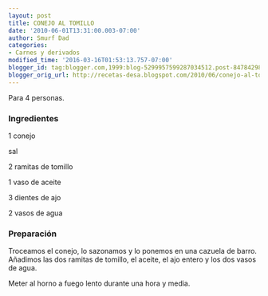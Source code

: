 ```yaml
---
layout: post
title: CONEJO AL TOMILLO
date: '2010-06-01T13:31:00.003-07:00'
author: Smurf Dad
categories:
- Carnes y derivados
modified_time: '2016-03-16T01:53:13.757-07:00'
blogger_id: tag:blogger.com,1999:blog-5299957599287034512.post-8478429887979283172
blogger_orig_url: http://recetas-desa.blogspot.com/2010/06/conejo-al-tomillo.html
---
```


Para 4 personas.

<h3>Ingredientes</h3>
1 conejo

sal

2 ramitas de tomillo

1 vaso de aceite

3 dientes de ajo

2 vasos de agua

<h3>Preparación</h3>
Troceamos el conejo, lo sazonamos y lo ponemos en una cazuela de barro. Añadimos las dos ramitas de tomillo, el aceite, el ajo entero y los dos vasos de agua.

Meter al horno a fuego lento durante una hora y media.